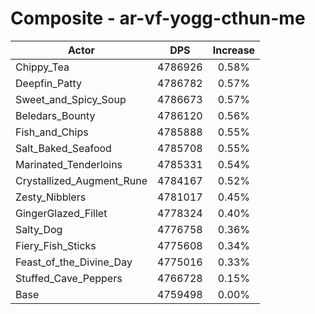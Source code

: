 # Composite - ar-vf-yogg-cthun-me
| Actor | DPS | Increase |
|---|:---:|:---:|
|Chippy_Tea|4786926|0.58%|
|Deepfin_Patty|4786782|0.57%|
|Sweet_and_Spicy_Soup|4786673|0.57%|
|Beledars_Bounty|4786120|0.56%|
|Fish_and_Chips|4785888|0.55%|
|Salt_Baked_Seafood|4785708|0.55%|
|Marinated_Tenderloins|4785331|0.54%|
|Crystallized_Augment_Rune|4784167|0.52%|
|Zesty_Nibblers|4781017|0.45%|
|GingerGlazed_Fillet|4778324|0.40%|
|Salty_Dog|4776758|0.36%|
|Fiery_Fish_Sticks|4775608|0.34%|
|Feast_of_the_Divine_Day|4775016|0.33%|
|Stuffed_Cave_Peppers|4766728|0.15%|
|Base|4759498|0.00%|
